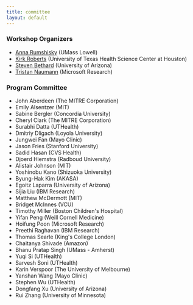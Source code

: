 ```yaml
---
title: committee
layout: default
---
```


### Workshop Organizers

- [Anna Rumshisky](http://www.cs.uml.edu/~arum) (UMass Lowell)
- [Kirk Roberts](https://sbmi.uth.edu/faculty-and-staff/kirk-roberts.htm) (University of Texas Health Science Center at Houston)
- [Steven Bethard](https://bethard.faculty.arizona.edu/) (University of Arizona)
- [Tristan Naumann](https://www.microsoft.com/en-us/research/people/tristan/) (Microsoft Research)

### Program Committee

- John Aberdeen (The MITRE Corporation)
- Emily Alsentzer (MIT)
- Sabine Bergler (Concordia University)
- Cheryl Clark (The MITRE Corporation)
- Surabhi Datta (UTHealth)
- Dmitriy Dligach (Loyola University)
- Jungwei Fan (Mayo Clinic)
- Jason Fries (Stanford University)
- Sadid Hasan (CVS Health)
- Djoerd Hiemstra (Radboud University)
- Alistair Johnson (MIT)
- Yoshinobu Kano (Shizuoka University)
- Byung-Hak Kim (AKASA)
- Egoitz Laparra (University of Arizona)
- Sijia Liu (IBM Research)
- Matthew McDermott (MIT)
- Bridget McInnes (VCU)
- Timothy Miller (Boston Children's Hospital)
- Yifan Peng (Weill Cornell Medicine)
- Hoifung Poon (Microsoft Research)
- Preethi Raghavan (IBM Research)
- Thomas Searle (King's College London)
- Chaitanya Shivade (Amazon)
- Bhanu Pratap Singh (UMass - Amherst)
- Yuqi Si (UTHealth)
- Sarvesh Soni (UTHealth)
- Karin Verspoor (The University of Melbourne)
- Yanshan Wang (Mayo Clinic)
- Stephen Wu (UTHealth)
- Dongfang Xu (University of Arizona)
- Rui Zhang (University of Minnesota)

